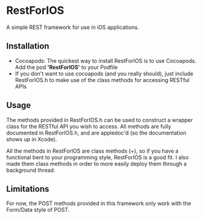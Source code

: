 RestForIOS
==========

A simple REST framework for use in iOS applications.

Installation
------------
* Cocoapods: The quickest way to install RestForIOS is to use Cocoapods. Add the pod **'RestForIOS'** to your Podfile
* If you don't want to use cocoapods (and you really should), just include RestForIOS.h to make use of the class methods for accessing RESTful APIs

Usage
-----
The methods provided in RestForIOS.h can be used to construct a wrapper class for the RESTful API you wish to access. All methods are fully documented in RestForIOS.h, and are appledoc'd (so the documentation shows up in Xcode).

All the methods in RestForIOS are class methods (+), so if you have a functional bent to your programming style, RestForIOS is a good fit. I also made them class methods in order to more easily deploy them through a background thread.

Limitations
-----------
For now, the POST methods provided in this framework only work with the Form/Data style of POST. 
